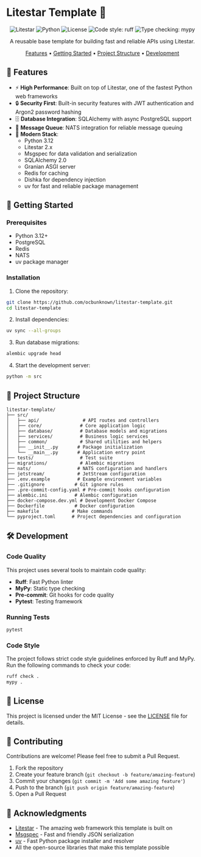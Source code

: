 # Litestar Template 🚀

<div align="center">

![Litestar](https://raw.githubusercontent.com/litestar-org/litestar/main/docs/images/litestar-logo.svg)
![Python](https://img.shields.io/badge/python-3.12-blue.svg)
![License](https://img.shields.io/badge/license-MIT-green.svg)
![Code style: ruff](https://img.shields.io/badge/code%20style-ruff-000000.svg)
![Type checking: mypy](https://img.shields.io/badge/type%20checking-mypy-blue.svg)

A reusable base template for building fast and reliable APIs using Litestar.

[Features](#features) • [Getting Started](#getting-started) • [Project Structure](#project-structure) • [Development](#development)

</div>

## 🌟 Features

- ⚡ **High Performance**: Built on top of Litestar, one of the fastest Python web frameworks
- 🔒 **Security First**: Built-in security features with JWT authentication and Argon2 password hashing
- 🗄️ **Database Integration**: SQLAlchemy with async PostgreSQL support
- 🔄 **Message Queue**: NATS integration for reliable message queuing
- 🚀 **Modern Stack**: 
  - Python 3.12
  - Litestar 2.x
  - Msgspec for data validation and serialization
  - SQLAlchemy 2.0
  - Granian ASGI server
  - Redis for caching
  - Dishka for dependency injection
  - uv for fast and reliable package management

## 🚀 Getting Started

### Prerequisites

- Python 3.12+
- PostgreSQL
- Redis
- NATS
- uv package manager

### Installation

1. Clone the repository:
```bash
git clone https://github.com/ocbunknown/litestar-template.git
cd litestar-template
```

2. Install dependencies:
```bash
uv sync --all-groups
```

3. Run database migrations:
```bash
alembic upgrade head
```

4. Start the development server:
```bash
python -m src
```

## 📁 Project Structure

```
litestar-template/
├── src/
│   ├── api/                # API routes and controllers
│   ├── core/              # Core application logic
│   ├── database/          # Database models and migrations
│   ├── services/          # Business logic services
│   ├── common/            # Shared utilities and helpers
│   ├── __init__.py       # Package initialization
│   └── __main__.py       # Application entry point
├── tests/                 # Test suite
├── migrations/            # Alembic migrations
├── nats/                 # NATS configuration and handlers
├── jetstream/            # JetStream configuration
├── .env.example          # Example environment variables
├── .gitignore           # Git ignore rules
├── .pre-commit-config.yaml # Pre-commit hooks configuration
├── alembic.ini          # Alembic configuration
├── docker-compose.dev.yml # Development Docker Compose
├── Dockerfile           # Docker configuration
├── makefile            # Make commands
└── pyproject.toml      # Project dependencies and configuration
```

## 🛠️ Development

### Code Quality

This project uses several tools to maintain code quality:

- **Ruff**: Fast Python linter
- **MyPy**: Static type checking
- **Pre-commit**: Git hooks for code quality
- **Pytest**: Testing framework

### Running Tests

```bash
pytest
```

### Code Style

The project follows strict code style guidelines enforced by Ruff and MyPy. Run the following commands to check your code:

```bash
ruff check .
mypy .
```

## 📝 License

This project is licensed under the MIT License - see the [LICENSE](LICENSE) file for details.

## 🤝 Contributing

Contributions are welcome! Please feel free to submit a Pull Request.

1. Fork the repository
2. Create your feature branch (`git checkout -b feature/amazing-feature`)
3. Commit your changes (`git commit -m 'Add some amazing feature'`)
4. Push to the branch (`git push origin feature/amazing-feature`)
5. Open a Pull Request

## 🙏 Acknowledgments

- [Litestar](https://github.com/litestar-org/litestar) - The amazing web framework this template is built on
- [Msgspec](https://github.com/jcrist/msgspec) - Fast and friendly JSON serialization
- [uv](https://github.com/astral-sh/uv) - Fast Python package installer and resolver
- All the open-source libraries that make this template possible 